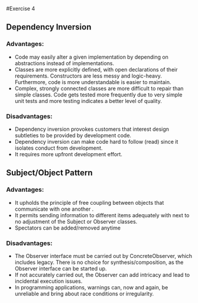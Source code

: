 
#Exercise 4

## 



## **Dependency Inversion**

### Advantages: 

* Code may easily alter a given implementation by depending on abstractions instead of implementations.
* Classes are more explicitly defined, with open declarations of their requirements. Constructors are less messy and logic-heavy. Furthermore, code is more understandable is easier to maintain.
* Complex, strongly connected classes are more difficult to repair than simple classes. Code gets tested more frequently due to very simple unit tests and more testing indicates a better level of quality.


### Disadvantages: 
* Dependency inversion provokes customers that interest design subtleties to be provided by development code.
* Dependency inversion can make code hard to follow (read) since it isolates conduct from development.
* It requires more upfront development effort.

## **Subject/Object Pattern**

### Advantages:

* It upholds the principle of free coupling between objects that communicate with one another . 
* It permits sending information to different items adequately with next to no adjustment of the Subject or Observer classes. 
* Spectators can be added/removed anytime


### Disadvantages: 

* The Observer interface must be carried out by ConcreteObserver, which includes legacy. There is no choice for synthesis/composition, as the Observer interface can be started up. 
* If not accurately carried out, the Observer can add intricacy and lead to incidental execution issues. 
* In programming applications, warnings can, now and again, be unreliable and bring about race conditions or irregularity.

